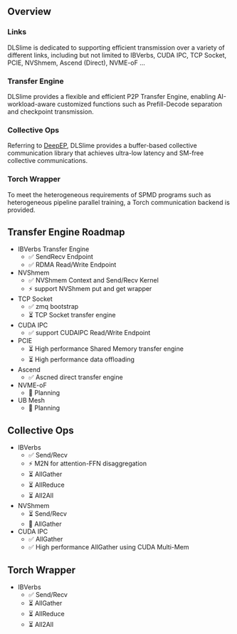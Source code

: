 ## Overview

### Links

DLSlime is dedicated to supporting efficient transmission over a variety of different links, including but not limited to IBVerbs, CUDA IPC, TCP Socket, PCIE, NVShmem, Ascend (Direct), NVME-oF ...

### Transfer Engine

DLSlime provides a flexible and efficient P2P Transfer Engine, enabling AI-workload-aware customized functions such as Prefill-Decode separation and checkpoint transmission.

### Collective Ops

Referring to [DeepEP](https://github.com/deeplink-org/DeepEP.git), DLSlime provides a buffer-based collective communication library that achieves ultra-low latency and SM-free collective communications.

### Torch Wrapper

To meet the heterogeneous requirements of SPMD programs such as heterogeneous pipeline parallel training, a Torch communication backend is provided.

## Transfer Engine Roadmap

- IBVerbs Transfer Engine
  - ✅ SendRecv Endpoint
  - ✅ RDMA Read/Write Endpoint
- NVShmem
  - ✅ NVShmem Context and Send/Recv Kernel
  - ⚡ support NVShmem put and get wrapper
- TCP Socket
  - ✅ zmq bootstrap
  - ⏳ TCP Socket transfer engine
- CUDA IPC
  - ✅ support CUDAIPC Read/Write Endpoint
- PCIE
  - ⏳ High performance Shared Memory transfer engine
  - ⏳ High performance data offloading
- Ascend
  - ✅ Ascned direct transfer engine
- NVME-oF
  - 💭 Planning
- UB Mesh
  - 💭 Planning

## Collective Ops

- IBVerbs
  - ✅ Send/Recv
  - ⚡ M2N for attention-FFN disaggregation
  - ⏳ AllGather
  - ⏳ AllReduce
  - ⏳ All2All
- NVShmem
  - ⏳ Send/Recv
  - 🚧 AllGather
- CUDA IPC
  - ✅ AllGather
  - ✅ High performance AllGather using CUDA Multi-Mem

## Torch Wrapper

- IBVerbs
  - ✅ Send/Recv
  - ⏳ AllGather
  - ⏳ AllReduce
  - ⏳ All2All
